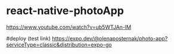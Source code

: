 # react-native-photoApp
https://www.youtube.com/watch?v=ub5WTJAn-lM

#deploy (test link)
https://expo.dev/@olenaposternak/photo-app?serviceType=classic&distribution=expo-go
